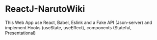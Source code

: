# ReactJ-NarutoWiki
This Web App use React, Babel, Eslink and a Fake API (Json-server) and implement Hooks (useState, useEffect), components (Stateful, Presentational)
